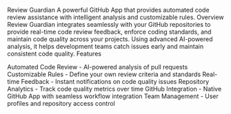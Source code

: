 Review Guardian
A powerful GitHub App that provides automated code review assistance with intelligent analysis and customizable rules.
Overview
Review Guardian integrates seamlessly with your GitHub repositories to provide real-time code review feedback, enforce coding standards, and maintain code quality across your projects. Using advanced AI-powered analysis, it helps development teams catch issues early and maintain consistent code quality.
Features

Automated Code Review - AI-powered analysis of pull requests
Customizable Rules - Define your own review criteria and standards
Real-time Feedback - Instant notifications on code quality issues
Repository Analytics - Track code quality metrics over time
GitHub Integration - Native GitHub App with seamless workflow integration
Team Management - User profiles and repository access control
